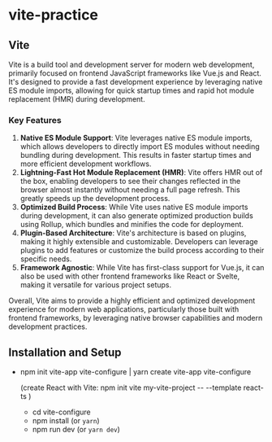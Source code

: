 # vite-practice

## Vite

Vite is a build tool and development server for modern web development, primarily focused on frontend JavaScript frameworks like Vue.js and React. It's designed to provide a fast development experience by leveraging native ES module imports, allowing for quick startup times and rapid hot module replacement (HMR) during development.

### Key Features

1. **Native ES Module Support**: Vite leverages native ES module imports, which allows developers to directly import ES modules without needing bundling during development. This results in faster startup times and more efficient development workflows.
2. **Lightning-Fast Hot Module Replacement (HMR)**: Vite offers HMR out of the box, enabling developers to see their changes reflected in the browser almost instantly without needing a full page refresh. This greatly speeds up the development process.
3. **Optimized Build Process**: While Vite uses native ES module imports during development, it can also generate optimized production builds using Rollup, which bundles and minifies the code for deployment.
4. **Plugin-Based Architecture**: Vite's architecture is based on plugins, making it highly extensible and customizable. Developers can leverage plugins to add features or customize the build process according to their specific needs.
5. **Framework Agnostic**: While Vite has first-class support for Vue.js, it can also be used with other frontend frameworks like React or Svelte, making it versatile for various project setups.

Overall, Vite aims to provide a highly efficient and optimized development experience for modern web applications, particularly those built with frontend frameworks, by leveraging native browser capabilities and modern development practices.

## Installation and Setup

* npm init vite-app vite-configure | yarn create vite-app vite-configure

  (create React with Vite: npm init vite my-vite-project -- --template react-ts
)
  * cd vite-configure
  * npm install (or `yarn`)
  * npm run dev (or `yarn dev`)
